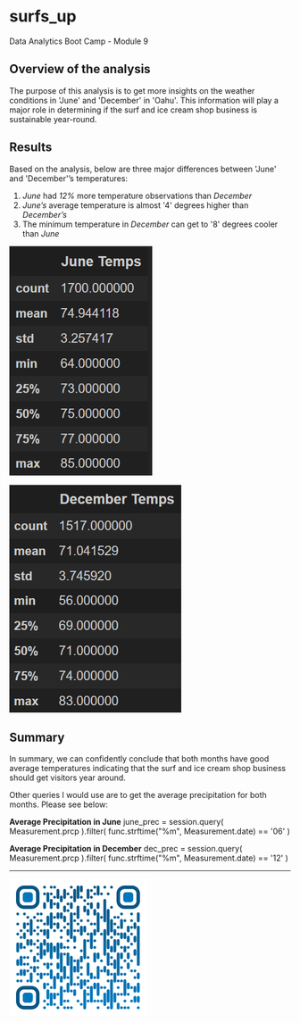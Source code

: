 # surfs_up
Data Analytics Boot Camp - Module 9

## Overview of the analysis
The purpose of this analysis is to get more insights on the weather conditions in 'June' and 'December' in 'Oahu'. This information will play a major role in determining if the surf and ice cream shop business is sustainable year-round.

## Results
Based on the analysis, below are three major differences between 'June' and 'December'’s temperatures:
 1. *June* had *12%* more temperature observations than *December*
 2. *June’s* average temperature is almost '4' degrees higher than *December’s*
 3. The minimum temperature in *December* can get to '8' degrees cooler than *June*

![June's Tempretures](./Resources/june_temps.png)

![December's Tempretures](./Resources/dec_temps.png)

## Summary
In summary, we can confidently conclude that both months have good average temperatures indicating that the surf and ice cream shop business should get visitors year around. 

Other queries I would use are to get the average precipitation for both months. Please see below:

**Average Precipitation in June**
june_prec = session.query( Measurement.prcp ).filter( func.strftime("%m", Measurement.date) == '06' )

**Average Precipitation in December**
dec_prec = session.query( Measurement.prcp ).filter( func.strftime("%m", Measurement.date) == '12' )

---

![Saeed Al-Yacoubi](./Resources/qr-code.png)
